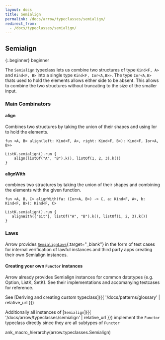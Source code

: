 ```yaml
---
layout: docs
title: Semialign
permalink: /docs/arrow/typeclasses/semialign/
redirect_from:
  - /docs/typeclasses/semialign/
---
```


## Semialign

{:.beginner}
beginner

The `Semialign` typeclass lets us combine two structures of type `Kind<F, A>` and `Kind<F, B>` 
into a single type `Kind<F, Ior<A,B>>`. 
The type `Ior<A,B>` thats used to hold the elements allows either side to be absent. This allows to combine the two structures
without truncating to the size of the smaller input.

### Main Combinators

#### align

Combines two structures by taking the union of their shapes and using Ior to hold the elements.

`fun <A, B> align(left: Kind<F, A>, right: Kind<F, B>): Kind<F, Ior<A, B>>`

```kotlin:ank
ListK.semialign().run {
    align(listOf("A", "B").k(), listOf(1, 2, 3).k())
}
```

#### alignWith

combines two structures by taking the union of their shapes and combining the elements with the given function.

`fun <A, B, C> alignWith(fa: (Ior<A, B>) -> C, a: Kind<F, A>, b: Kind<F, B>): Kind<F, C>`

```kotlin:ank
ListK.semialign().run {
   alignWith({"$it"}, listOf("A", "B").k(), listOf(1, 2, 3).k())
}
```

### Laws

Arrow provides [`SemialignLaws`][functor_laws_source]{:target="_blank"} in the form of test cases for internal verification of lawful instances and third party apps creating their own Semialign instances.

#### Creating your own `Functor` instances

Arrow already provides Semialign instances for common datatypes (e.g. Option, ListK, SetK). See their implementations
and accomanying testcases for reference.

See [Deriving and creating custom typeclass]({{ '/docs/patterns/glossary' | relative_url }})

Additionally all instances of [`Semialign`]({{ '/docs/arrow/typeclasses/semialign' | relative_url }}) implement the `Functor` typeclass directly
since they are all subtypes of `Functor`

ank_macro_hierarchy(arrow.typeclasses.Semialign)

[functor_source]: https://github.com/arrow-kt/arrow/blob/master/modules/core/arrow-typeclasses/src/main/kotlin/arrow/typeclasses/Semialign.kt
[functor_laws_source]: https://github.com/arrow-kt/arrow/blob/master/modules/core/arrow-test/src/main/kotlin/arrow/test/laws/SemialignLaws.kt
